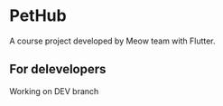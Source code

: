# PetHub

A course project developed by Meow team with Flutter.

## For delevelopers

Working on DEV branch
